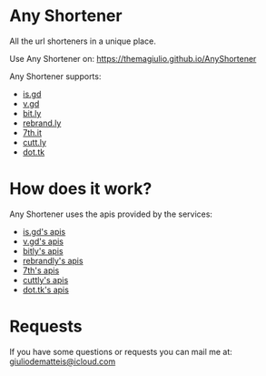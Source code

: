 # Any Shortener

All the url shorteners in a unique place.

Use Any Shortener on: https://themagiulio.github.io/AnyShortener

Any Shortener supports:

- <a href="https://is.gd" target="_blank">is.gd</a>
- <a href="https://v.gd" target="_blank">v.gd</a>
- <a href="https://bitly.com" target="_blank">bit.ly</a>
- <a href="https://rebrandly.com" target="_blank">rebrand.ly</a>
- <a href="http://7th.it" target="_blank">7th.it</a>
- <a href="https://cutt.ly" target="_blank">cutt.ly</a>
- <a href="http://dot.tk" target="_blank">dot.tk</a>

# How does it work?

Any Shortener uses the apis provided by the services:

- <a href="https://is.gd/apishorteningreference.php" target="_blank">is.gd's apis</a>
- <a href="https://v.gd/apishorteningreference.php" target="_blank">v.gd's apis</a>
- <a href="https://dev.bitly.com/" target="_blank">bitly's apis</a>
- <a href="https://developers.rebrandly.com/docs" target="_blank">rebrandly's apis</a>
- <a href="http://7th.it/static.php?api" target="_blank">7th's apis</a>
- <a href="https://cutt.ly/cuttly-api" target="_blank">cuttly's apis</a>
- <a href="http://my.dot.tk/tweak/?show=technical" target="_blank">dot.tk's apis</a>

# Requests

If you have some questions or requests you can mail me at: <a href="mailto:giuliodematteis@icloud.com" target="_blank">giuliodematteis@icloud.com</a>
